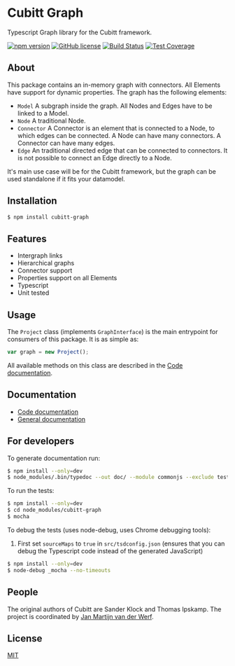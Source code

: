 # Cubitt Graph
Typescript Graph library for the Cubitt framework.

[![npm version](https://badge.fury.io/js/cubitt-graph.svg)](https://badge.fury.io/js/cubitt-graph)
[![GitHub license](https://img.shields.io/badge/license-MIT-blue.svg)](https://raw.githubusercontent.com/uu-cubitt/graph/master/LICENSE)
[![Build Status](https://travis-ci.org/uu-cubitt/graph.svg?branch=master)](https://travis-ci.org/uu-cubitt/graph)
[![Test Coverage](https://codeclimate.com/github/uu-cubitt/graph/badges/coverage.svg)](https://codeclimate.com/github/uu-cubitt/graph/coverage)

## About

This package contains an in-memory graph with connectors. All Elements have support for dynamic properties.
The graph has the following elements:

* ```Model```
A subgraph inside the graph. All Nodes and Edges have to be linked to a Model.
* ```Node```
A traditional Node.
* ```Connector```
A Connector is an element that is connected to a Node, to which edges can be connected. A Node can have many connectors. A Connector can have many edges.
* ```Edge```
An traditional directed edge that can be connected to connectors. It is not possible to connect an Edge directly to a Node.

It's main use case will be for the Cubitt framework, but the graph can be used standalone if it fits your datamodel.

## Installation

```bash
$ npm install cubitt-graph
```

## Features

* Intergraph links
* Hierarchical graphs
* Connector support
* Properties support on all Elements
* Typescript
* Unit tested 

## Usage

The ```Project``` class (implements ```GraphInterface```) is the main entrypoint for consumers of this package. It is as simple as:

```javascript
var graph = new Project();
```
All available methods on this class are described in the [Code documentation](https://uu-cubitt.github.io/graph/).


## Documentation

* [Code documentation](https://uu-cubitt.github.io/graph/)
* [General documentation](https://cubitt.readme.io/docs/information-viewpoint)

## For developers

To generate documentation run:
```bash
$ npm install --only=dev
$ node_modules/.bin/typedoc --out doc/ --module commonjs --exclude test --readme README.md --target ES5 --mode file src/
```

To run the tests:
```bash
$ npm install --only=dev
$ cd node_modules/cubitt-graph
$ mocha
```

To debug the tests (uses node-debug, uses Chrome debugging tools):
1. First set ```sourceMaps``` to ```true``` in ```src/tsdconfig.json``` (ensures that you can debug the Typescript code instead of the generated JavaScript)
```bash
$ npm install --only=dev
$ node-debug _mocha --no-timeouts
```

## People

The original authors of Cubitt are Sander Klock and Thomas Ipskamp. The project is coordinated by [Jan Martijn van der Werf](http://www.uu.nl/staff/JMEMvanderWerf).

## License

[MIT](LICENSE)
